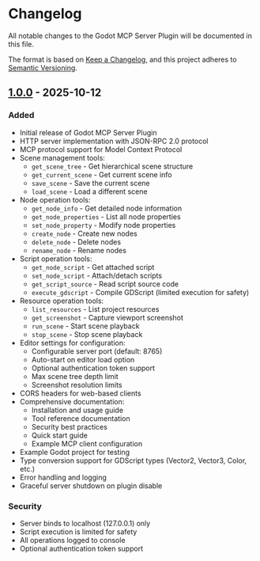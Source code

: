 # Changelog

All notable changes to the Godot MCP Server Plugin will be documented in this file.

The format is based on [Keep a Changelog](https://keepachangelog.com/en/1.0.0/),
and this project adheres to [Semantic Versioning](https://semver.org/spec/v2.0.0.html).

## [1.0.0] - 2025-10-12

### Added
- Initial release of Godot MCP Server Plugin
- HTTP server implementation with JSON-RPC 2.0 protocol
- MCP protocol support for Model Context Protocol
- Scene management tools:
  - `get_scene_tree` - Get hierarchical scene structure
  - `get_current_scene` - Get current scene info
  - `save_scene` - Save the current scene
  - `load_scene` - Load a different scene
- Node operation tools:
  - `get_node_info` - Get detailed node information
  - `get_node_properties` - List all node properties
  - `set_node_property` - Modify node properties
  - `create_node` - Create new nodes
  - `delete_node` - Delete nodes
  - `rename_node` - Rename nodes
- Script operation tools:
  - `get_node_script` - Get attached script
  - `set_node_script` - Attach/detach scripts
  - `get_script_source` - Read script source code
  - `execute_gdscript` - Compile GDScript (limited execution for safety)
- Resource operation tools:
  - `list_resources` - List project resources
  - `get_screenshot` - Capture viewport screenshot
  - `run_scene` - Start scene playback
  - `stop_scene` - Stop scene playback
- Editor settings for configuration:
  - Configurable server port (default: 8765)
  - Auto-start on editor load option
  - Optional authentication token support
  - Max scene tree depth limit
  - Screenshot resolution limits
- CORS headers for web-based clients
- Comprehensive documentation:
  - Installation and usage guide
  - Tool reference documentation
  - Security best practices
  - Quick start guide
  - Example MCP client configuration
- Example Godot project for testing
- Type conversion support for GDScript types (Vector2, Vector3, Color, etc.)
- Error handling and logging
- Graceful server shutdown on plugin disable

### Security
- Server binds to localhost (127.0.0.1) only
- Script execution is limited for safety
- All operations logged to console
- Optional authentication token support

[1.0.0]: https://github.com/rosskarchner/godot-mcp-plugin/releases/tag/v1.0.0
